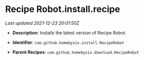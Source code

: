 # Recipe Robot.install.recipe

_Last updated 2021-12-23 20:01:50Z_

- **Description**: Installs the latest version of Recipe Robot.

- **Identifier**: `com.github.homebysix.install.RecipeRobot`

- **Parent Recipes**: `com.github.homebysix.download.RecipeRobot`
